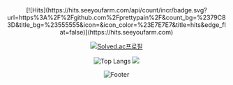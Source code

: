 
<div align="center">
  [![Hits](https://hits.seeyoufarm.com/api/count/incr/badge.svg?url=https%3A%2F%2Fgithub.com%2Fprettypain%2F&count_bg=%2379C83D&title_bg=%23555555&icon=&icon_color=%23E7E7E7&title=hits&edge_flat=false)](https://hits.seeyoufarm.com)

 [![Solved.ac프로필](http://mazassumnida.wtf/api/v2/generate_badge?boj=jkungjk117)](https://solved.ac/jkungjk117)

 ![Top Langs](https://github-readme-stats.vercel.app/api/top-langs/?username=prettypain&layout=Demo&theme=dark)
  <img src="http://mazandi.herokuapp.com/api?handle=jkungjk117&theme=warm"/>

 ![Footer](https://capsule-render.vercel.app/api?type=waving&color=auto&height=200&section=footer)

</div>
